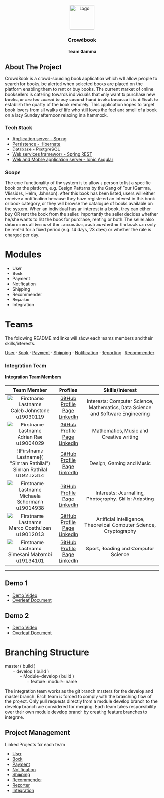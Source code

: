
<!-- PROJECT SHIELDS -->
<!--
*** I'm using markdown "reference style" links for readability.
*** Reference links are enclosed in brackets [ ] instead of parentheses ( ).
*** See the bottom of this document for the declaration of the reference variables
*** for contributors-url, forks-url, etc. This is an optional, concise syntax you may use.
*** https://www.markdownguide.org/basic-syntax/#reference-style-links
-->

<!-- PROJECT LOGO -->


<br />

<p align="center">
  <a href="https://github.com/COS301-SE-2021/CrowdBook_Gamma">
    <img src="https://github.com/othneildrew/Best-README-Template/raw/master/images/logo.png" alt="Logo" width="80" height="80">
  </a>

<h3 align="center">Crowdbook</h3>
<h4 align="center">Team Gamma</h4>




[comment]: <> (<!-- TABLE OF CONTENTS -->)

[comment]: <> (<details open="open">)

[comment]: <> (  <summary><h2 style="display: inline-block">Table of Contents</h2></summary>)

[comment]: <> (  <ol>)

[comment]: <> (    <li>)

[comment]: <> (      <a href="#about-the-project">About The Project</a>)

[comment]: <> (      <ul>)

[comment]: <> (        <li><a href="#built-with">Built With</a></li>)

[comment]: <> (      </ul>)

[comment]: <> (    </li>)

[comment]: <> (    <li>)

[comment]: <> (      <a href="#getting-started">Getting Started</a>)

[comment]: <> (      <ul>)

[comment]: <> (        <li><a href="#prerequisites">Prerequisites</a></li>)

[comment]: <> (        <li><a href="#installation">Installation</a></li>)

[comment]: <> (      </ul>)

[comment]: <> (    </li>)

[comment]: <> (    <li><a href="#usage">Usage</a></li>)

[comment]: <> (    <li><a href="#roadmap">Roadmap</a></li>)

[comment]: <> (    <li><a href="#contributing">Contributing</a></li>)

[comment]: <> (    <li><a href="#license">License</a></li>)

[comment]: <> (    <li><a href="#contact">Contact</a></li>)

[comment]: <> (    <li><a href="#acknowledgements">Acknowledgements</a></li>)

[comment]: <> (  </ol>)

[comment]: <> (</details>)



<!-- ABOUT THE PROJECT -->
## About The Project

CrowdBook is a crowd-sourcing book application which will allow people to search for books, be
alerted when selected books are placed on the platform enabling them to rent or buy books. The
current market of online booksellers is catering towards individuals that only want to purchase new
books, or are too scared to buy second-hand books because it is difficult to establish the quality of
the book remotely. This application hopes to target book lovers from all walks of life who still loves
the feel and smell of a book on a lazy Sunday afternoon relaxing in a hammock.

### Tech Stack

* []()[Application server - Spring](https://spring.io/projects/spring-boot)
* []()[Persistence - Hibernate](https://hibernate.org/)
* []()[Database - PostgreSQL](https://www.postgresql.org/)
* []()[Web services framework - Spring REST](https://spring.io/guides/tutorials/rest/)
* []()[Web and Mobile application server - Ionic Angular](https://ionicframework.com/docs/angular/your-first-app)

### Scope
The core functionality of the system is to allow a person to list a specific book on the platform,
e.g. Design Patterns by the Gang of Four (Gamma, Vlissides, Helm, Johnson). After this book has
been listed, users will either receive a notification because they have registered an interest in this
book or book category, or they will browse the catalogue of books available on the system. When
an individual has an interest in a book, they can either buy OR rent the book from the seller.
Importantly the seller decides whether he/she wants to list the book for purchase, renting or both.
The seller also determines all terms of the transaction, such as whether the book can only be rented
for a fixed period (e.g. 14 days, 23 days) or whether the rate is charged per day.


# Modules
* User
* Book
* Payment
* Notification
* Shipping
* Recommender
* Reporter
* Integration


# Teams
The following README.md links will show each teams members and their skills/interests.
<p>
    <a href="https://github.com/COS301-SE-2021/CrowdBook_Gamma/blob/master/backend/src/main/java/za/ac/up/cs/crowdbook/user/README.md">User</a>
    ·
    <a href="https://github.com/COS301-SE-2021/CrowdBook_Gamma/blob/master/backend/src/main/java/za/ac/up/cs/crowdbook/book/README.md">Book</a>
    ·
    <a href="https://github.com/COS301-SE-2021/CrowdBook_Gamma/blob/master/backend/src/main/java/za/ac/up/cs/crowdbook/payment/README.md">Payment</a>  
    ·
    <a href="https://github.com/COS301-SE-2021/CrowdBook_Gamma/blob/master/backend/src/main/java/za/ac/up/cs/crowdbook/shipping/README.md">Shipping</a>
·
    <a href="https://github.com/COS301-SE-2021/CrowdBook_Gamma/blob/master/backend/src/main/java/za/ac/up/cs/crowdbook/notification/README.md">Notification</a>
·
    <a href="https://github.com/COS301-SE-2021/CrowdBook_Gamma/blob/master/backend/src/main/java/za/ac/up/cs/crowdbook/reporting/README.md">Reporting</a>
·
    <a href="https://github.com/COS301-SE-2021/CrowdBook_Gamma/blob/master/backend/src/main/java/za/ac/up/cs/crowdbook/recommender/README.md">Recommender</a>

</p>

### Integration Team
#### Integration Team Members

| **Team Member** | **Profiles** | **Skills/Interest**
| :-----: | :-----: | :-----: |
| ![Firstname Lastname](https://pbs.twimg.com/profile_images/1370182726222020610/HYRxODnM_400x400.jpg "Caleb Johnstone") <br/> Caleb Johnstone <br/> u19030119 | [GitHub](https://github.com/CalebJohnstone) <br/> [Profile Page](https://gitusername.github.io/) <br/> [LinkedIn](https://www.linkedin.com/in/caleb-johnstone-94368a132/) <br/> | Interests: Computer Science, Mathematics, Data Science and Software Engineering |
| ![Firstname Lastname](https://pbs.twimg.com/profile_images/1370182726222020610/HYRxODnM_400x400.jpg "Adrian Rae") <br/> Adrian Rae <br/> u19004029 | [GitHub](https://github.com/Adrian-Rae-19004029) <br/> [Profile Page](https://Adrian-Rae-19004029.github.io/) <br/> [LinkedIn](https://www.linkedin.com/in/adrian-rae-5796b31bb/) <br/> | Mathematics, Music and Creative writing |
| ![Firstname Lastname]( "Simran Rathilal") <br/> Simran Rathilal <br/> u19212314 | [GitHub](https://github.com/simrxn-r) <br/> [Profile Page](https://simrxn-r.github.io/) <br/> [LinkedIn](https://www.linkedin.com/in/simran-rathilal-a26a7b20b/) <br/> | Design, Gaming and Music |
| ![Firstname Lastname](https://pbs.twimg.com/profile_images/1370182726222020610/HYRxODnM_400x400.jpg "Michaela Schormann") <br/> Michaela Schormann <br/> u19014938 | [GitHub](https://github.com/glithcy) <br/> [Profile Page](https://glithcy.github.io/) <br/> [LinkedIn](https://www.linkedin.com/in/michaela-schormann/) <br/> | Interests: Journalling, Photography. Skills: Adapting |
| ![Firstname Lastname](https://media-exp1.licdn.com/dms/image/C4D03AQGC-ldtLJjoow/profile-displayphoto-shrink_200_200/0/1618479763493?e=1623888000&v=beta&t=WVhTWbYzzf_wrM30LllQCd7zzSq-_wekgdbfFQIfCcQ "Marco Oosthuizen") <br/> Marco Oosthuizen <br/> u19012013 | [GitHub](https://github.com/Marco-Oosthuizen) <br/> [Profile Page](https://github.com/Marco-Oosthuizen.github.io/) <br/> [LinkedIn](https://www.linkedin.com/in/marco-oosthuizen-369b9320b/) <br/> | Artificial Intelligence, Theoretical Computer Science, Cryptography |
| ![Firstname Lastname](https://pbs.twimg.com/profile_images/1370182726222020610/HYRxODnM_400x400.jpg "Simekani Mabambi") <br/> Simekani Mabambi <br/> u19134101 | [GitHub](https://github.com/simekani18) <br/> [Profile Page](https://simekani18.github.io/Main.html) <br/> [LinkedIn](https://www.linkedin.com/in/simekani/) <br/> | Sport, Reading and Computer Science |

---

## Demo 1

* [Demo Video](https://drive.google.com/open?id=)
* [Overleaf Document](https://www.overleaf.com/read/)

## Demo 2

* [Demo Video](https://drive.google.com/open?id=)
* [Overleaf Document](https://www.overleaf.com/read/)


# Branching Structure

master ( build )
</br>
&nbsp;&nbsp;&nbsp;&nbsp;&nbsp;&nbsp;− develop ( build )
</br>
&nbsp;&nbsp;&nbsp;&nbsp;&nbsp;&nbsp;&nbsp;&nbsp;&nbsp;&nbsp;&nbsp;&nbsp;− Module−develop ( build )
</br>
&nbsp;&nbsp;&nbsp;&nbsp;&nbsp;&nbsp;&nbsp;&nbsp;&nbsp;&nbsp;&nbsp;&nbsp;&nbsp;&nbsp;&nbsp;&nbsp;&nbsp;&nbsp;− feature−module−name

The integration team works as the git branch masters for the develop and master branch. Each
team is forced to comply with the branching flow of the project. Only pull requests directly from
a module develop branch to the develop branch are considered for merging. Each team takes responsibility
over their own module develop branch by creating feature branches to integrate.


## Project Management
Linked Projects for each team
* [User](https://github.com/COS301-SE-2021/CrowdBook_Gamma/projects/5)
* [Book](https://github.com/COS301-SE-2021/CrowdBook_Gamma/projects/6)
* [Payment](https://github.com/COS301-SE-2021/CrowdBook_Gamma/projects/4)
* [Notification]()
* [Shipping](https://github.com/COS301-SE-2021/CrowdBook_Gamma/projects/2)
* [Recommender](https://github.com/COS301-SE-2021/CrowdBook_Gamma/projects/3)
* [Reporter](https://github.com/COS301-SE-2021/CrowdBook_Gamma/projects/7)
* [Integration](https://github.com/COS301-SE-2021/CrowdBook_Gamma/projects/1)



<!-- MARKDOWN LINKS & IMAGES -->
<!-- https://www.markdownguide.org/basic-syntax/#reference-style-links -->
[contributors-shield]: https://img.shields.io/github/contributors/github_username/repo.svg?style=for-the-badge
[contributors-url]: https://github.com/github_username/repo/graphs/contributors
[forks-shield]: https://img.shields.io/github/forks/github_username/repo.svg?style=for-the-badge
[forks-url]: https://github.com/github_username/repo/network/members
[stars-shield]: https://img.shields.io/github/stars/github_username/repo.svg?style=for-the-badge
[stars-url]: https://github.com/github_username/repo/stargazers
[issues-shield]: https://img.shields.io/github/issues/github_username/repo.svg?style=for-the-badge
[issues-url]: https://github.com/github_username/repo/issues
[license-shield]: https://img.shields.io/github/license/github_username/repo.svg?style=for-the-badge
[license-url]: https://github.com/github_username/repo/blob/master/LICENSE.txt
[linkedin-shield]: https://img.shields.io/badge/-LinkedIn-black.svg?style=for-the-badge&logo=linkedin&colorB=555
[linkedin-url]: https://linkedin.com/in/github_username
